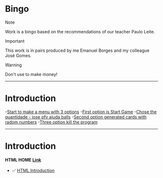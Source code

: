 # Bingo

> [!NOTE]
> Work is a bingo based on the recommendations of our teacher Paulo Leite.

> [!IMPORTANT]
> This work is in pairs produced by me Emanuel Borges and my colleague José Gomes.

> [!WARNING]
> Don't use to make money!

------------------------------------------------------------------------------------------------------------------------------------------------------
# Introduction

-[Start to make a menu with 3 options](#)
    -[First option is Start Game](#)
        -[Chose the quantidade - jose pfv ajuda balls](#)
    -[Second option generated cards with radom numbers](#)
    -[Three option kill the program](#)

------------------------------------------------------------------------------------------------------------------------------------------------------
# Introduction

#### HTML HOME [Link](https://www.w3schools.com/html/default.asp)
- ✅ [HTML Introduction](#)
